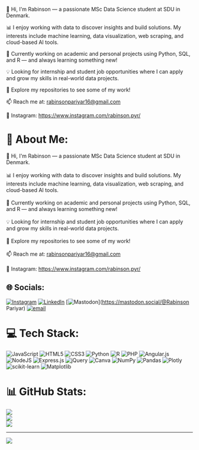 👋 Hi, I'm Rabinson — a passionate MSc Data Science student at SDU in Denmark.

📊 I enjoy working with data to discover insights and build solutions. My interests include machine learning, data visualization, web scraping, and cloud-based AI tools.

🧠 Currently working on academic and personal projects using Python, SQL, and R — and always learning something new!

💡 Looking for internship and student job opportunities where I can apply and grow my skills in real-world data projects.

📂 Explore my repositories to see some of my work!

📫 Reach me at: rabinsonpariyar16@gmail.com

📸 Instagram: https://www.instagram.com/rabinson.pyr/

# 💫 About Me:
👋 Hi, I'm Rabinson — a passionate MSc Data Science student at SDU in Denmark.<br><br>📊 I enjoy working with data to discover insights and build solutions. My interests include machine learning, data visualization, web scraping, and cloud-based AI tools.<br><br>🧠 Currently working on academic and personal projects using Python, SQL, and R — and always learning something new!<br><br>💡 Looking for internship and student job opportunities where I can apply and grow my skills in real-world data projects.<br><br>📂 Explore my repositories to see some of my work!<br><br>📫 Reach me at: rabinsonpariyar16@gmail.com<br><br>📸 Instagram: https://www.instagram.com/rabinson.pyr/


## 🌐 Socials:
[![Instagram](https://img.shields.io/badge/Instagram-%23E4405F.svg?logo=Instagram&logoColor=white)](https://instagram.com/https://www.instagram.com/rabinson.pyr/) [![LinkedIn](https://img.shields.io/badge/LinkedIn-%230077B5.svg?logo=linkedin&logoColor=white)](https://linkedin.com/in/https://www.linkedin.com/in/rabinson-pariyar-760783210/) [![Mastodon](https://img.shields.io/badge/-MASTODON-%232B90D9?logo=mastodon&logoColor=white)](https://mastodon.social/@Rabinson Pariyar) [![email](https://img.shields.io/badge/Email-D14836?logo=gmail&logoColor=white)](mailto:rabinsonpariyar16@gmail.com) 

# 💻 Tech Stack:
![JavaScript](https://img.shields.io/badge/javascript-%23323330.svg?style=for-the-badge&logo=javascript&logoColor=%23F7DF1E) ![HTML5](https://img.shields.io/badge/html5-%23E34F26.svg?style=for-the-badge&logo=html5&logoColor=white) ![CSS3](https://img.shields.io/badge/css3-%231572B6.svg?style=for-the-badge&logo=css3&logoColor=white) ![Python](https://img.shields.io/badge/python-3670A0?style=for-the-badge&logo=python&logoColor=ffdd54) ![R](https://img.shields.io/badge/r-%23276DC3.svg?style=for-the-badge&logo=r&logoColor=white) ![PHP](https://img.shields.io/badge/php-%23777BB4.svg?style=for-the-badge&logo=php&logoColor=white) ![Angular.js](https://img.shields.io/badge/angular.js-%23E23237.svg?style=for-the-badge&logo=angularjs&logoColor=white) ![NodeJS](https://img.shields.io/badge/node.js-6DA55F?style=for-the-badge&logo=node.js&logoColor=white) ![Express.js](https://img.shields.io/badge/express.js-%23404d59.svg?style=for-the-badge&logo=express&logoColor=%2361DAFB) ![jQuery](https://img.shields.io/badge/jquery-%230769AD.svg?style=for-the-badge&logo=jquery&logoColor=white) ![Canva](https://img.shields.io/badge/Canva-%2300C4CC.svg?style=for-the-badge&logo=Canva&logoColor=white) ![NumPy](https://img.shields.io/badge/numpy-%23013243.svg?style=for-the-badge&logo=numpy&logoColor=white) ![Pandas](https://img.shields.io/badge/pandas-%23150458.svg?style=for-the-badge&logo=pandas&logoColor=white) ![Plotly](https://img.shields.io/badge/Plotly-%233F4F75.svg?style=for-the-badge&logo=plotly&logoColor=white) ![scikit-learn](https://img.shields.io/badge/scikit--learn-%23F7931E.svg?style=for-the-badge&logo=scikit-learn&logoColor=white) ![Matplotlib](https://img.shields.io/badge/Matplotlib-%23ffffff.svg?style=for-the-badge&logo=Matplotlib&logoColor=black)
# 📊 GitHub Stats:
![](https://github-readme-stats.vercel.app/api?username=rabinsonpyr&theme=default&hide_border=false&include_all_commits=false&count_private=false)<br/>
![](https://nirzak-streak-stats.vercel.app/?user=rabinsonpyr&theme=default&hide_border=false)<br/>
![](https://github-readme-stats.vercel.app/api/top-langs/?username=rabinsonpyr&theme=default&hide_border=false&include_all_commits=false&count_private=false&layout=compact)

---
[![](https://visitcount.itsvg.in/api?id=rabinsonpyr&icon=0&color=0)](https://visitcount.itsvg.in)

<!-- Proudly created with GPRM ( https://gprm.itsvg.in ) -->
